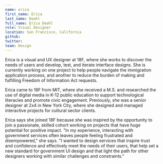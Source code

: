 ```yaml
---
name: erica
first_name: Erica
last_name: Deahl
full_name: Erica Deahl
role: Visual Designer
location: San Francisco, California
github:
twitter:
team: Design
---
```


Erica is a visual and UX designer at 18F, where she works to discover the needs of users and develop, test, and iterate interface designs. She is currently working on one project to help people navigate the immigration application process, and another to reduce the burden of making and fulfilling Freedom of Information Act requests.

Erica came to 18F from MIT, where she received a M.S. and researched the use of digital media in K-12 public education to support technological literacies and promote civic engagement. Previously, she was a senior designer at 2x4 in New York City, where she designed and managed interactive projects for cultural sector clients.

Erica says she joined 18F because she was inspired by the opportunity to join a passionate, skilled cohort working on projects that have huge potential for positive impact. "In my experience, interacting with government services often leaves people feeling frustrated and disempowered," she says. "I wanted to design services that inspire trust and confidence and effectively meet the needs of their users, that help set a new standard for government UI design and that light the path for other designers working with similar challenges and constraints."
